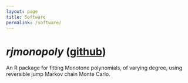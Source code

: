 ```yaml
---
layout: page
title: Software
permalink: /software/
---
```


# _rjmonopoly_ ([github](https://github.com/hhau/rjmonopoly))

An R package for fitting Monotone polynomials, of varying degree, using
reversible jump Markov chain Monte Carlo.
